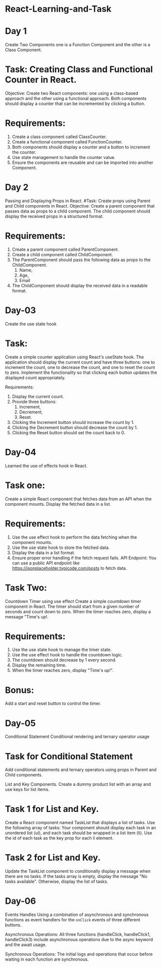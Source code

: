 # React-Learning-and-Task
# Day 1

Create Two Components one is a Function Component and the other is a Class Component.
# Task: Creating Class and Functional Counter in React.
Objective: Create two React components: one using a class-based approach and the other using a functional approach. Both components should display a counter that can be incremented by clicking a button.
# Requirements:
1. Create a class component called ClassCounter.
2. Create a functional component called FunctionCounter.
3. Both components should display a counter and a button to increment the counter.
4. Use state management to handle the counter value.
5. Ensure the components are reusable and can be imported into another Component.

# Day 2

Passing and Displaying Props in React.
#Task: Create props using Parent and Child components in React.
Objective: Create a parent component that passes data as props to a child component. The child component should display the received props in a structured format.
# Requirements:
1. Create a parent component called ParentComponent.
2. Create a child component called ChildComponent.
3. The ParentComponent should pass the following data as props to the ChildComponent.
   1. Name,
   2. Age,
   3. Email
5. The ChildComponent should display the received data in a readable format.

# Day-03

Create the use state hook
# Task:
Create a simple counter application using React's useState hook. The application should display the current count and have three buttons: one to increment the count, one to decrease the count, and one to reset the count to zero. Implement the functionality so that clicking each button updates the displayed count appropriately.

Requirements:
1. Display the current count.
2. Provide three buttons:
   1. Increment,
   2. Decrement,
   3. Reset.
4. Clicking the Increment button should increase the count by 1.
5. Clicking the Decrement button should decrease the count by 1.
6. Clicking the Reset button should set the count back to 0.

# Day-04
Learned the use of effects hook in React.
# Task one:
Create a simple React component that fetches data from an API when the component mounts. Display the fetched data in a list.

# Requirements:
1. Use the use effect hook to perform the data fetching when the component mounts.
2. Use the use state hook to store the fetched data.
3. Display the data in a list format.
4. Ensure proper error handling if the fetch request fails.
API Endpoint: You can use a public API endpoint like https://jsonplaceholder.typicode.com/posts to fetch data.

# Task Two:
Countdown Timer using use effect
Create a simple countdown timer component in React. The timer should start from a given number of seconds and count down to zero. When the timer reaches zero, display a message "Time's up!.

# Requirements:
1. Use the use state hook to manage the timer state.
2. Use the use effect hook to handle the countdown logic.
3. The countdown should decrease by 1 every second.
4. Display the remaining time.
5. When the timer reaches zero, display "Time's up!".
# Bonus:
Add a start and reset button to control the timer.

# Day-05 
Conditional Statement 
Conditional rendering and ternary operator usage

# Task for Conditional Statement
Add conditional statements and ternary operators using props in Parent and Child components. 

List and Key Components.
Create a dummy product list with an array and use keys for list items.

# Task 1 for List and Key.
Create a React component named TaskList that displays a list of tasks. Use the following array of tasks: 
Your component should display each task in an unordered list (ul), 
and each task should be wrapped in a list item (li). 
Use the id of each task as the key prop for each li element.

# Task 2 for List and Key.
Update the TaskList component to conditionally display a message when there are no tasks. 
If the tasks array is empty, display the message "No tasks available". Otherwise, display the list of tasks.

# Day-06 
Events Handles
Using a combination of asynchronous and synchronous functions as event handlers for the `onClick` events of three different buttons. 

Asynchronous Operations: 
All three functions (handleClick, handleClick1, handleClick3) include asynchronous operations due to the async keyword and the await usage.

Synchronous Operations: 
The initial logs and operations that occur before waiting in each function are synchronous.
 
 
